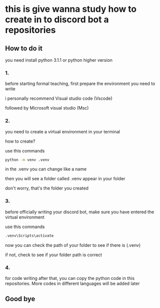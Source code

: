 # this is give wanna study how to create in to discord bot a repositories

## How to do it
you need install python 3.1.1 or python higher version

### 1.
before starting formal teaching, first prepare the environment you need to write

i personally recommend Visual studio code (Vscode)

followed by Microsoft visual studio (Msc)

### 2.
you need to create a virtual environment in your terminal

how to create?

use this commands
```bash
python -m venv .venv
```
in the .venv you can change like a name

then you will see a folder called .venv appear in your folder

don't worry, that's the folder you created

### 3.
before officially writing your discord bot, make sure you have entered the virtual environment

use this commands
```bash
.venv\Scripts\activate 
```

now you can check the path of your folder to see if there is (.venv)

if not, check to see if your folder path is correct
### 4.
for code writing after that, you can copy the python code in this repositories. More codes in different languages ​​will be added later

## Good bye
